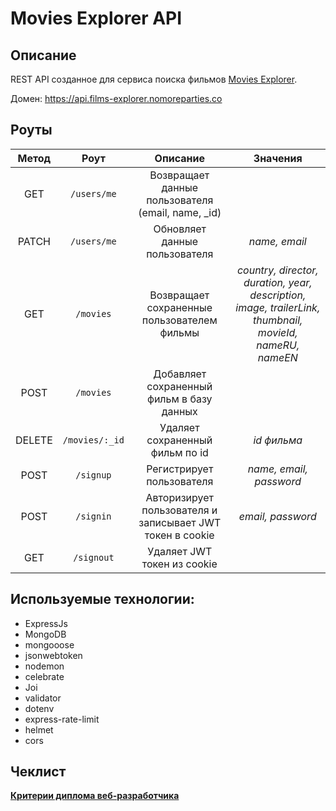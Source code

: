 # Movies Explorer API

## Описание
REST API созданное для сервиса поиска фильмов [Movies Explorer](https://films-explorer.nomoreparties.co).

Домен: https://api.films-explorer.nomoreparties.co

## Роуты
| Метод | Роут | Описание | Значения |
| :---: | :--: | :------: | :------: |
|  GET  | `/users/me` | Возвращает данные пользователя (email, name, _id) |
| PATCH | `/users/me` | Обновляет данные пользователя | _name, email_ |
|  GET  |  `/movies`  | Возвращает сохраненные пользователем фильмы | _country, director, duration, year, description, image, trailerLink, thumbnail, movieId, nameRU, nameEN_ |
| POST  |  `/movies`  | Добавляет сохраненный фильм в базу данных |
| DELETE| `/movies/:_id` | Удаляет сохраненный фильм по id | _id фильма_ |
| POST  | `/signup` | Регистрирует пользователя | _name, email, password_ |
| POST  | `/signin` | Авторизирует пользователя и записывает JWT токен в cookie | _email, password_ |
|  GET  | `/signout` | Удаляет JWT токен из cookie |

## Используемые технологии:
- ExpressJs
- MongoDB
- mongooose
- jsonwebtoken
- nodemon
- celebrate
- Joi
- validator
- dotenv
- express-rate-limit
- helmet
- cors

## Чеклист
**[Критерии диплома веб-разработчика](https://code.s3.yandex.net/web-developer/static/new-program/web-diploma-criteria-2.0/index.html)**
